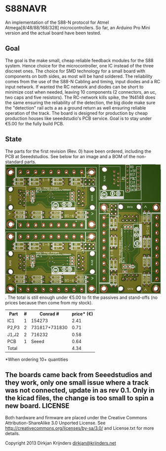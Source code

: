 S88NAVR
=======

An implementation of the S88-N protocol for Atmel Atmega[8/48/88/168/328] microcontrollers. So far, an Arduino Pro Mini version and the actual board have been tested.

Goal
----

The goal is the make small, cheap reliable feedback modules for the S88 system. Hence choice for the microcontroller, one IC instead of the three discreet ones. The choice for SMD technology for a small board with components on both sides, as most will be hand soldered. The reliability comes from the use of the S88-N Cabling and timing, input diodes and a RC input network. If wanted the RC network and diodes can be short to minimize cost when needed, leaving 10 components (2 connectors, an uc, two caps and five resistors). The RC-network kills spike, the 1N4148 does the same ensuring the reliability of the detection, the big diode make sure the "detection" rail acts a as a ground return as well ensuring reliable operation of the track. 
The board is designed for production by cheap production houses like seeedstudio's PCB service. Goal is to stay under €5.00 for the fully build PCB.

State
-----
The parts for the first revision (Rev. 0) have been ordered, including the PCB at Seeedstudios. See below for an image and a BOM of the non-standard parts.
![](Images/Rev0_PCB_Panel.png). The total is still enough under €5.00 to fit the passives and stand-offs (no prices because then come from my stock).
<table>
<tr>
<th>Part</th><th>#</th><th>Conrad #</th><th>price* (€)</th>
</tr>
<tr><td>IC1</td><td>1</td><td>154273</td><td>2.41</td></tr>
<tr><td>P2,P3</td><td>2</td><td>731817+731830</td><td>0.71</td></tr>
<tr><td>J1,J2</td><td>2</td><td>716232</td><td>0.58</td></tr>
<tr><td>PCB</td><td>1</td><td>Seeed</td><td>0.64</td></tr>
<tr><td colspan=3>Total</td><td>4.34</td></tr>
</table>
*When ordering 10+ quantities

The boards came back from Seeedstudios and they work, only one small issue where a track was not connected, update in as rev 0.1. Only in the kicad files, the change is too small to spin a new board.
LICENSE
-------

Both hardware and firmware are placed under the Creative Commons Attribution-ShareAlike 3.0 Unported License. See <http://creativecommons.org/licenses/by-sa/3.0/> and License.txt for more details.

Copyright 2013
Dirkjan Krijnders
<dirkjan@krijnders.net>
